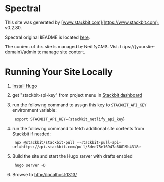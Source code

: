 # Spectral

This site was generated by [www.stackbit.com](https://www.stackbit.com), v0.2.80.

Spectral original README is located [here](./README.theme.md).

The content of this site is managed by NetlifyCMS. Visit https://{yoursite-domain}/admin to manage site content.

# Running Your Site Locally

1. [Install Hugo](https://gohugo.io/getting-started/quick-start/#step-1-install-hugo)

1. get "stackbit-api-key" from project menu in [Stackbit dashboard](https://app.stackbit.com/dashboard)

1. run the following command to assign this key to `STACKBIT_API_KEY` environment variable:

        export STACKBIT_API_KEY={stackbit_netlify_api_key}

1. run the following command to fetch additional site contents from Stackbit if needed:

        npx @stackbit/stackbit-pull --stackbit-pull-api-url=https://api.stackbit.com/pull/5dee75e16947a60019b4318e

1. Build the site and start the Hugo server with drafts enabled

        hugo server -D

1. Browse to [http://localhost:1313/](http://localhost:1313/)
